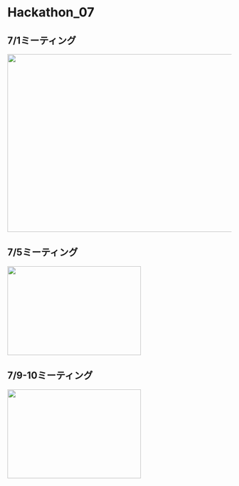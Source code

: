 # Hackathon_07
## 7/1ミーティング

<img src="https://i.imgur.com/gsnRcur.jpg" width="600" height="400">


## 7/5ミーティング

<img src="https://i.imgur.com/b5p4uvx.jpg" width="300" height="200">


## 7/9-10ミーティング

<img src="https://i.imgur.com/3GuuSVu.jpg" width="300" height="200">

